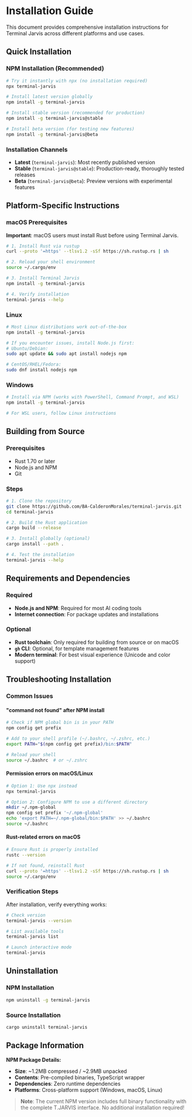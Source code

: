 # Installation Guide

This document provides comprehensive installation instructions for Terminal Jarvis across different platforms and use cases.

## Quick Installation

### NPM Installation (Recommended)

```bash
# Try it instantly with npx (no installation required)
npx terminal-jarvis

# Install latest version globally
npm install -g terminal-jarvis

# Install stable version (recommended for production)
npm install -g terminal-jarvis@stable

# Install beta version (for testing new features)
npm install -g terminal-jarvis@beta
```

### Installation Channels

- **Latest** (`terminal-jarvis`): Most recently published version
- **Stable** (`terminal-jarvis@stable`): Production-ready, thoroughly tested releases
- **Beta** (`terminal-jarvis@beta`): Preview versions with experimental features

## Platform-Specific Instructions

### macOS Prerequisites

**Important**: macOS users must install Rust before using Terminal Jarvis.

```bash
# 1. Install Rust via rustup
curl --proto '=https' --tlsv1.2 -sSf https://sh.rustup.rs | sh

# 2. Reload your shell environment
source ~/.cargo/env

# 3. Install Terminal Jarvis
npm install -g terminal-jarvis

# 4. Verify installation
terminal-jarvis --help
```

### Linux

```bash
# Most Linux distributions work out-of-the-box
npm install -g terminal-jarvis

# If you encounter issues, install Node.js first:
# Ubuntu/Debian:
sudo apt update && sudo apt install nodejs npm

# CentOS/RHEL/Fedora:
sudo dnf install nodejs npm
```

### Windows

```bash
# Install via NPM (works with PowerShell, Command Prompt, and WSL)
npm install -g terminal-jarvis

# For WSL users, follow Linux instructions
```

## Building from Source

### Prerequisites

- Rust 1.70 or later
- Node.js and NPM
- Git

### Steps

```bash
# 1. Clone the repository
git clone https://github.com/BA-CalderonMorales/terminal-jarvis.git
cd terminal-jarvis

# 2. Build the Rust application
cargo build --release

# 3. Install globally (optional)
cargo install --path .

# 4. Test the installation
terminal-jarvis --help
```

## Requirements and Dependencies

### Required

- **Node.js and NPM**: Required for most AI coding tools
- **Internet connection**: For package updates and installations

### Optional

- **Rust toolchain**: Only required for building from source or on macOS
- **`gh` CLI**: Optional, for template management features
- **Modern terminal**: For best visual experience (Unicode and color support)

## Troubleshooting Installation

### Common Issues

#### "command not found" after NPM install

```bash
# Check if NPM global bin is in your PATH
npm config get prefix

# Add to your shell profile (~/.bashrc, ~/.zshrc, etc.)
export PATH="$(npm config get prefix)/bin:$PATH"

# Reload your shell
source ~/.bashrc  # or ~/.zshrc
```

#### Permission errors on macOS/Linux

```bash
# Option 1: Use npx instead
npx terminal-jarvis

# Option 2: Configure NPM to use a different directory
mkdir ~/.npm-global
npm config set prefix '~/.npm-global'
echo 'export PATH=~/.npm-global/bin:$PATH' >> ~/.bashrc
source ~/.bashrc
```

#### Rust-related errors on macOS

```bash
# Ensure Rust is properly installed
rustc --version

# If not found, reinstall Rust
curl --proto '=https' --tlsv1.2 -sSf https://sh.rustup.rs | sh
source ~/.cargo/env
```

### Verification Steps

After installation, verify everything works:

```bash
# Check version
terminal-jarvis --version

# List available tools
terminal-jarvis list

# Launch interactive mode
terminal-jarvis
```

## Uninstallation

### NPM Installation

```bash
npm uninstall -g terminal-jarvis
```

### Source Installation

```bash
cargo uninstall terminal-jarvis
```

## Package Information

**NPM Package Details:**

- **Size**: ~1.2MB compressed / ~2.9MB unpacked
- **Contents**: Pre-compiled binaries, TypeScript wrapper
- **Dependencies**: Zero runtime dependencies
- **Platforms**: Cross-platform support (Windows, macOS, Linux)

> **Note**: The current NPM version includes full binary functionality with the complete T.JARVIS interface. No additional installation required!
